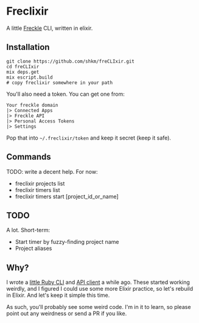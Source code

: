 # Freclixir

A little [Freckle](letsfreckle.com) CLI, written in elixir.

## Installation

```
git clone https://github.com/shkm/freCLIxir.git
cd freCLIxir
mix deps.get
mix escript.build
# copy freclixir somewhere in your path
```


You'll also need a token. You can get one from:

```
Your freckle domain
|> Connected Apps
|> Freckle API
|> Personal Access Tokens
|> Settings
```

Pop that into `~/.freclixir/token` and keep it secret (keep it safe).


## Commands

TODO: write a decent help. For now:

- freclixir projects list
- freclixir timers list
- freclixir timers start [project_id_or_name]

## TODO

A lot. Short-term:

- Start timer by fuzzy-finding project name
- Project aliases


## Why?

I wrote a [little Ruby CLI](https://github.com/shkm/frecli) and
[API client](https://github.com/shkm/freckle-api) a while ago.  These started
working weirdly, and I figured I could use some more Elixir practice, so let's
rebuild in Elixir. And let's keep it simple this time.

As such, you'll probably see some weird code. I'm in it to learn, so please
point out any weirdness or send a PR if you like.
